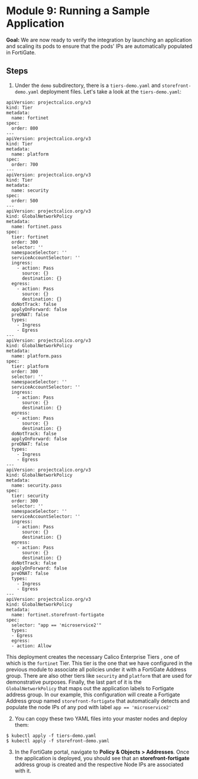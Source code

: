 # Module 9: Running a Sample Application 

**Goal:** We are now ready to verify the integration by launching an application and scaling its pods to ensure that the pods' IPs are automatically populated in FortiGate.


## Steps

1. Under the `demo` subdirectory, there is a `tiers-demo.yaml` and `storefront-demo.yaml` deployment files. Let's take a look at the `tiers-demo.yaml`:


```
apiVersion: projectcalico.org/v3
kind: Tier
metadata:
  name: fortinet
spec:
  order: 800
---
apiVersion: projectcalico.org/v3
kind: Tier
metadata:
  name: platform
spec:
  order: 700
---
apiVersion: projectcalico.org/v3
kind: Tier
metadata:
  name: security
spec:
  order: 500
---
apiVersion: projectcalico.org/v3
kind: GlobalNetworkPolicy
metadata:
  name: fortinet.pass
spec:
  tier: fortinet
  order: 300
  selector: ''
  namespaceSelector: ''
  serviceAccountSelector: ''
  ingress:
    - action: Pass
      source: {}
      destination: {}
  egress:
    - action: Pass
      source: {}
      destination: {}
  doNotTrack: false
  applyOnForward: false
  preDNAT: false
  types:
    - Ingress
    - Egress
---
apiVersion: projectcalico.org/v3
kind: GlobalNetworkPolicy
metadata:
  name: platform.pass
spec:
  tier: platform
  order: 300
  selector: ''
  namespaceSelector: ''
  serviceAccountSelector: ''
  ingress:
    - action: Pass
      source: {}
      destination: {}
  egress:
    - action: Pass
      source: {}
      destination: {}
  doNotTrack: false
  applyOnForward: false
  preDNAT: false
  types:
    - Ingress
    - Egress
---
apiVersion: projectcalico.org/v3
kind: GlobalNetworkPolicy
metadata:
  name: security.pass
spec:
  tier: security
  order: 300
  selector: ''
  namespaceSelector: ''
  serviceAccountSelector: ''
  ingress:
    - action: Pass
      source: {}
      destination: {}
  egress:
    - action: Pass
      source: {}
      destination: {}
  doNotTrack: false
  applyOnForward: false
  preDNAT: false
  types:
    - Ingress
    - Egress
---
apiVersion: projectcalico.org/v3
kind: GlobalNetworkPolicy
metadata:
  name: fortinet.storefront-fortigate
spec:
  selector: "app == 'microservice2'"
  types:
  - Egress
  egress:
  - action: Allow
```

This deployment creates the necessary Calico Enterprise Tiers , one of which is the `fortinet` Tier. This tier is the one that we have configured in the previous module to associate all policies under it with a FortiGate Address group. There are also other tiers like `security` and `platform` that are used for demonstrative purposes. Finally, the last part of it is the `GlobalNetworkPolicy` that maps out the application labels to Fortigate address group. In our example, this configuration will create a Fortigate Address group named `storefront-fortigate` that automatically detects and populate the node IPs of any pod with label `app == 'microservice2'`

2. You can copy these two YAML files into your master nodes and deploy them:

```
$ kubectl apply -f tiers-demo.yaml 
$ kubectl apply -f storefront-demo.yaml
```

3. In the FortiGate portal, navigate to **Policy & Objects > Addresses**. Once the application is deployed, you should see that an **storefront-fortigate** address group is created and the respective Node IPs are associated with it.

